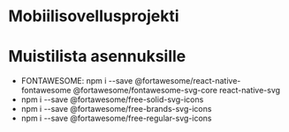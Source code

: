 # Mobiilisovellusprojekti


# Muistilista asennuksille

* FONTAWESOME: npm i --save @fortawesome/react-native-fontawesome @fortawesome/fontawesome-svg-core react-native-svg
* npm i --save @fortawesome/free-solid-svg-icons
* npm i --save @fortawesome/free-brands-svg-icons
* npm i --save @fortawesome/free-regular-svg-icons
